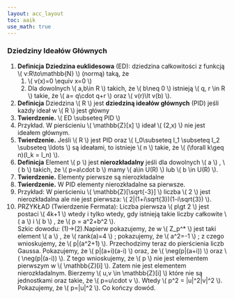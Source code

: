 ```yaml
---
layout: acc_layout
toc: aaik
use_math: true
---
```


### Dziedziny Ideałów Głównych

1.  **Definicja** **Dziedzina euklidesowa** (ED): dziedzina całkowitości
    z funkcją \\( v:R\\to\\mathbb{N} \\) (normą) taką, że
    1.   \\( v(x)=0 \\equiv x=0 \\) 
    2.  Dla dowolnych \\( a,b\\in R \\) takich, że \\( b\\neq 0
        \\) istnieją \\( q, r \\in R \\) takie, że \\( a=
       q\\cdot q+r \\) oraz \\( v(r)\\lt v(b) \\).
2.  **Definicja** Dziedzina \\( R \\) jest **dziedziną ideałów
    głównych** (PID) jeśli każdy ideał w \\( R \\) jest główny
3.  **Twierdzenie.** \\( ED \\subseteq PID \\) 
4.  Przykład. W pierścieniu \\( \\mathbb{Z}\[x\] \\) ideał \\( (2,x)
    \\) nie jest ideałem głównym.
5.  **Twierdzenie.** Jeśli \\( R \\) jest PID oraz \\( 
    I\_0\\subseteq I\_1 \\subseteq I\_2 \\subseteq \\ldots \\) są
    ideałami, to istnieje \\( n \\) takie, że \\( (\\forall k\\geq
    n)(I\_k = I\_n) \\).
6.  **Definicja** Element \\( p \\) jest **nierozkładalny** jeśli
    dla dowolnych \\( a \\) , \\( b \\) takich, że \\( 
    p=a\\cdot b \\) mamy \\( a\\in U(R) \\) lub \\( b \\in U(R)
    \\).
7.  **Twierdzenie.** Elementy pierwsze są nierozkładalne
8.  **Twierdzenie.** W PID elementy nierozkładalne sa pierwsze.
9.  Przykład: W pierścieniu \\( \\mathbb{Z}\[\\sqrt{-3}\] \\) liczba \\( 
    2 \\) jest nierozkładalna ale nie jest pierwsza: \\( 
    2\|(1+i\\sqrt{3})(1-i\\sqrt{3}) \\).
10. PRZYKŁAD (Twierdzenie Fermata): Liczba pierwsza \\( p\\gt 2 \\) 
    jest postaci \\( 4k+1 \\) wtedy i tylko wtedy, gdy istnieją
    takie liczby całkowite \\( a \\) i \\( b \\) , że \\( p =
    a^2+b^2 \\).\
    Szkic dowodu: (1)→(2).Napierw pokazujemy, że w \\( Z\_p^\* \\) 
    jest taki element \\( a \\) , że \\( rank(a)=4 \\) ;
    pokazujemy, że \\( a^2=-1 \\) ; z czego wnioskujemy, że \\( 
    p\|(a^2+1) \\). Przechodzimy teraz do pierścienia liczb Gaussa.
    Pokazujemy, że \\( p\|(a+i)(a-i) \\) oraz, że \\( 
    \\neg(p\|(a+i)) \\) oraz \\( \\neg(p\|(a-i)) \\). Z tego
    wnioskujemy, że \\( p \\) nie jest elementem pierwszym w \\( 
    \\mathbb{Z}\[i\] \\). Zatem nie jest elementem nierozkładalnym. Bierzemy
    \\( u,v \\in \\mathbb{Z}\[i\] \\) które nie są jednostkami oraz takie,
    że \\( p=u\\cdot v \\). Wtedy \\( p^2 = \|u\|^2\|v\|^2
    \\). Pokazujemy, że \\( p=\|u\|^2 \\). Co kończy dowód.

